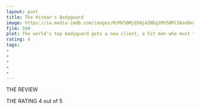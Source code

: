 ```yaml
---
layout: post
title: The Hitman's Bodyguard
image: https://ia.media-imdb.com/images/M/MV5BMjQ5NjA2NDg1MV5BMl5BanBnXkFtZTgwMDAzNDc4MjI@._V1_UX182_CR0,0,182,268_AL_.jpg
film: 599
plot: The world's top bodyguard gets a new client, a hit man who must testify at the International Criminal Court. They must put their differences aside and work together to make it to the trial on time.
rating: 4
tags:
- 
- 
- 
- 
- 
---
```


THE REVIEW


THE RATING
4 out of 5